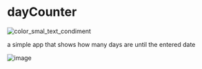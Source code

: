 # dayCounter
![color_smal_text_condiment](https://user-images.githubusercontent.com/97134175/194252541-79e7cb97-e497-4c5e-ac74-f366be960362.png)

a simple app that shows how many days are until the entered date

![image](https://user-images.githubusercontent.com/97134175/194251262-61b0c08b-c971-4067-9533-345809f8a88a.png)

